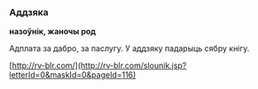 ### Аддзяка
**назоўнік, жаночы род**

Адплата за дабро, за паслугу. У аддзяку падарыць сябру кнігу.

<a rel="author">[http://rv-blr.com/](http://rv-blr.com/slounik.jsp?letterId=0&maskId=0&pageId=116)</a>

